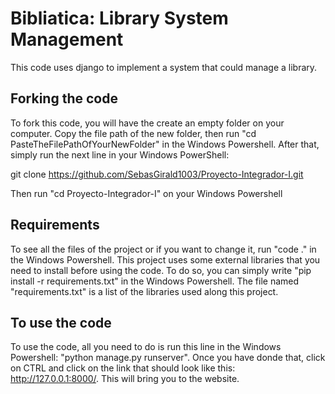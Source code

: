 # Bibliatica: Library System Management

This code uses django to implement a system that could manage a library.

## Forking the code

To fork this code, you will have the create an empty folder on your computer. Copy the file path of the new folder, then run "cd PasteTheFilePathOfYourNewFolder" in the Windows Powershell. After that, 
simply run the next line in your Windows PowerShell:

git clone https://github.com/SebasGirald1003/Proyecto-Integrador-I.git

Then run "cd Proyecto-Integrador-I" on your Windows Powershell

## Requirements

To see all the files of the project or if you want to change it, run "code ." in the Windows Powershell. This project uses some external libraries that you need to install before using the code. 
To do so, you can simply write "pip install -r requirements.txt" in the Windows Powershell. 
The file named "requirements.txt" is a list of the libraries used along this project. 

## To use the code

To use the code, all you need to do is run this line in the Windows Powershell: "python manage.py runserver". Once you have donde that, click on CTRL and click on the link 
that should look like this: http://127.0.0.1:8000/. This will
bring you to the website. 
